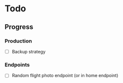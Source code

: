 # Todo

## Progress

### Production

- [ ] Backup strategy

### Endpoints

- [ ] Random flight photo endpoint (or in home endpoint)
